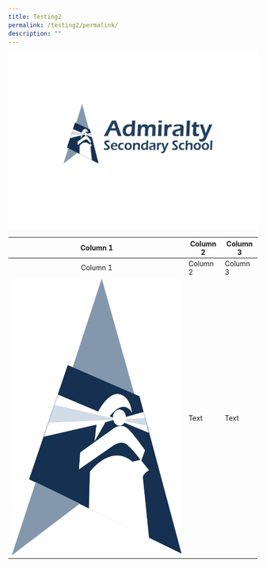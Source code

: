 ```yaml
---
title: Testing2
permalink: /testing2/permalink/
description: ""
---
```

![](/images/admiraltyss_logo_landscape.png)

| Column 1 | Column 2 | Column 3 |
| :-: | -------- | -------- |
| Column 1 | Column 2 | Column 3 |
| ![](/images/admiraltyss_logo%20only.png) | Text     | Text     |